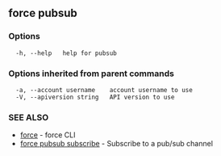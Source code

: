 ## force pubsub



### Options

```
  -h, --help   help for pubsub
```

### Options inherited from parent commands

```
  -a, --account username    account username to use
  -V, --apiversion string   API version to use
```

### SEE ALSO

* [force](force.md)	 - force CLI
* [force pubsub subscribe](force_pubsub_subscribe.md)	 - Subscribe to a pub/sub channel

